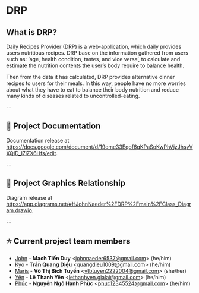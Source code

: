 # DRP
## What is DRP? 

Daily Recipes Provider (DRP) is a web-application, which daily provides users nutritious recipes. DRP base on the information gathered from users such as: ‘age, health condition, tastes, and vice versa’, to calculate and estimate the nutrition contents the user’s body require to balance health.

Then from the data it has calculated, DRP provides alternative dinner recipes to users for their meals. In this way, people have no more worries about what they have to eat to balance their body nutrition and reduce many kinds of diseases related to uncontrolled-eating.

-- 

## 📝 Project Documentation
  
Documentation release at <https://docs.google.com/document/d/19eme33Eqof6gKPaSoKwPhVjzJhsyVXQID_I7lZX6Hfs/edit>.

-- 

## 📌 Project Graphics Relationship
Diagram release at <https://app.diagrams.net/#HJohnNaeder%2FDRP%2Fmain%2FClass_Diagram.drawio>.

-- 

## ⭐️ Current project team members 

  * [John](https://github.com/JohnNaeder) -
    **Mạch Tiến Duy**  <<johnnaeder6537@gmail.com>> (he/him)
  * [Kyo](https://github.com/kyoTran1009) -
    **Trần Quang Diệu** <<quangdieu1009@gmail.com>> (he/him)
  * [Maris](https://github.com/maris-git) -
    **Võ Thị Bích Tuyền** <<vtbtuyen2222004@gmail.com>> (she/her)
  * [Yên](https://github.com/lethanhyen-work) -
    **Lê Thanh Yên** <<lethanhyen.gialai@gmail.com>> (he/him)
  * [Phúc](https://github.com/PhucNgo-74) -
    **Nguyễn Ngô Hạnh Phúc** <<phuc12345524@gmail.com>> (he/him)      
